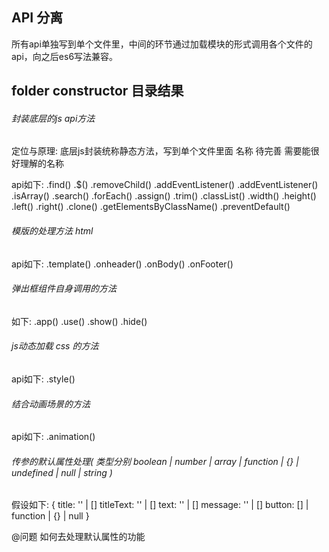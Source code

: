 ## API 分离

所有api单独写到单个文件里，中间的环节通过加载模块的形式调用各个文件的api，向之后es6写法兼容。

## folder constructor 目录结果

###### 封装底层的js api方法

定位与原理: 底层js封装统称静态方法，写到单个文件里面
名称 待完善 需要能很好理解的名称

api如下:
 .find() 
 .$() 
 .removeChild() 
 .addEventListener() 
 .addEventListener() 
 .isArray() 
 .search() 
 .forEach() 
 .assign() 
 .trim() 
 .classList() 
 .width() 
 .height() 
 .left() 
 .right() 
 .clone() 
 .getElementsByClassName() 
 .preventDefault()


###### 模版的处理方法 html

api如下: 
.template() 
.onheader() 
.onBody() 
.onFooter()

###### 弹出框组件自身调用的方法 

如下: 
.app() 
.use() 
.show() 
.hide() 

###### js动态加载 css 的方法

api如下: 
.style()

###### 结合动画场景的方法

api如下: 
.animation()


###### 传参的默认属性处理( 类型分别 boolean | number | array | function | {} | undefined | null | string )
假设如下: 
{
	title: '' | []
	titleText: '' | []
	text: '' | []
	message: '' | []
	button: [] | function | {} | null
}


@问题
如何去处理默认属性的功能





